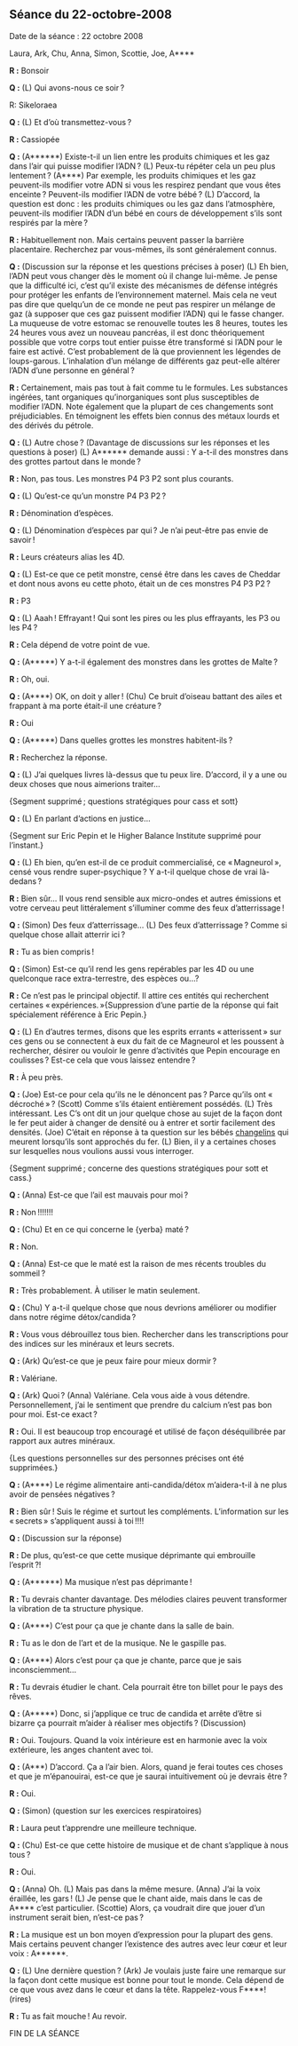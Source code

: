 ## Séance du 22-octobre-2008

Date de la séance : 22 octobre 2008

Laura, Ark, Chu, Anna, Simon, Scottie, Joe, A****

**R :** Bonsoir

**Q :** (L) Qui avons-nous ce soir ?

R: Sikeloraea

**Q :** (L) Et d’où transmettez-vous ?

**R :** Cassiopée

**Q :** (A******) Existe-t-il un lien entre les produits chimiques et les gaz dans l’air qui puisse modifier l’ADN ? (L) Peux-tu répéter cela un peu plus lentement ? (A****) Par exemple, les produits chimiques et les gaz peuvent-ils modifier votre ADN si vous les respirez pendant que vous êtes enceinte ? Peuvent-ils modifier l’ADN de votre bébé ? (L) D’accord, la question est donc : les produits chimiques ou les gaz dans l’atmosphère, peuvent-ils modifier l’ADN d’un bébé en cours de développement s’ils sont respirés par la mère ?

**R :** Habituellement non. Mais certains peuvent passer la barrière placentaire. Recherchez par vous-mêmes, ils sont généralement connus.

**Q :** (Discussion sur la réponse et les questions précises à poser) (L) Eh bien, l’ADN peut vous changer dès le moment où il change lui-même. Je pense que la difficulté ici, c’est qu’il existe des mécanismes de défense intégrés pour protéger les enfants de l’environnement maternel. Mais cela ne veut pas dire que quelqu’un de ce monde ne peut pas respirer un mélange de gaz (à supposer que ces gaz puissent modifier l’ADN) qui le fasse changer. La muqueuse de votre estomac se renouvelle toutes les 8 heures, toutes les 24 heures vous avez un nouveau pancréas, il est donc théoriquement possible que votre corps tout entier puisse être transformé si l’ADN pour le faire est activé. C’est probablement de là que proviennent les légendes de loups-garous. L’inhalation d’un mélange de différents gaz peut-elle altérer l’ADN d’une personne en général ?

**R :** Certainement, mais pas tout à fait comme tu le formules. Les substances ingérées, tant organiques qu’inorganiques sont plus susceptibles de modifier l’ADN. Note également que la plupart de ces changements sont préjudiciables. En témoignent les effets bien connus des métaux lourds et des dérivés du pétrole.

**Q :** (L) Autre chose ? (Davantage de discussions sur les réponses et les questions à poser) (L) A****** demande aussi : Y a-t-il des monstres dans des grottes partout dans le monde ?

**R :** Non, pas tous. Les monstres P4 P3 P2 sont plus courants.

**Q :** (L) Qu’est-ce qu’un monstre P4 P3 P2 ?

**R :** Dénomination d’espèces.

**Q :** (L) Dénomination d’espèces par qui ? Je n’ai peut-être pas envie de savoir !

**R :** Leurs créateurs alias les 4D.

**Q :** (L) Est-ce que ce petit monstre, censé être dans les caves de Cheddar et dont nous avons eu cette photo, était un de ces monstres P4 P3 P2 ?

**R :** P3

**Q :** (L) Aaah ! Effrayant ! Qui sont les pires ou les plus effrayants, les P3 ou les P4 ?

**R :** Cela dépend de votre point de vue.

**Q :** (A*****) Y a-t-il également des monstres dans les grottes de Malte ?

**R :** Oh, oui.

**Q :** (A****) OK, on doit y aller ! (Chu) Ce bruit d’oiseau battant des ailes et frappant à ma porte était-il une créature ?

**R :** Oui

**Q :** (A*****) Dans quelles grottes les monstres habitent-ils ?

**R :** Recherchez la réponse.

**Q :** (L) J’ai quelques livres là-dessus que tu peux lire. D’accord, il y a une ou deux choses que nous aimerions traiter…

{Segment supprimé ; questions stratégiques pour cass et sott}

**Q :** (L) En parlant d’actions en justice…

{Segment sur Eric Pepin et le Higher Balance Institute supprimé pour l’instant.}

**Q :** (L) Eh bien, qu’en est-il de ce produit commercialisé, ce « Magneurol », censé vous rendre super-psychique ? Y a-t-il quelque chose de vrai là-dedans ?

**R :** Bien sûr… Il vous rend sensible aux micro-ondes et autres émissions et votre cerveau peut littéralement s’illuminer comme des feux d’atterrissage !

**Q :** (Simon) Des feux d’atterrissage… (L) Des feux d’atterrissage ? Comme si quelque chose allait atterrir ici ?

**R :** Tu as bien compris !

**Q :** (Simon) Est-ce qu’il rend les gens repérables par les 4D ou une quelconque race extra-terrestre, des espèces ou...?

**R :** Ce n’est pas le principal objectif. Il attire ces entités qui recherchent certaines « expériences. »{Suppression d’une partie de la réponse qui fait spécialement référence à Eric Pepin.}

**Q :** (L) En d’autres termes, disons que les esprits errants « atterissent » sur ces gens ou se connectent à eux du fait de ce Magneurol et les poussent à rechercher, désirer ou vouloir le genre d’activités que Pepin encourage en coulisses ? Est-ce cela que vous laissez entendre ?

**R :** À peu près.

**Q :** (Joe) Est-ce pour cela qu’ils ne le dénoncent pas ? Parce qu’ils ont « décroché » ? (Scott) Comme s’ils étaient entièrement possédés. (L) Très intéressant. Les C’s ont dit un jour quelque chose au sujet de la façon dont le fer peut aider à changer de densité ou à entrer et sortir facilement des densités. (Joe) C’était en réponse à ta question sur les bébés [changelins](https://fr.wikipedia.org/wiki/Changeling) qui meurent lorsqu’ils sont approchés du fer. (L) Bien, il y a certaines choses sur lesquelles nous voulions aussi vous interroger.

{Segment supprimé ; concerne des questions stratégiques pour sott et cass.}

**Q :** (Anna) Est-ce que l’ail est mauvais pour moi ?

**R :** Non !!!!!!!

**Q :** (Chu) Et en ce qui concerne le {yerba} maté ?

**R :** Non.

**Q :** (Anna) Est-ce que le maté est la raison de mes récents troubles du sommeil ?

**R :** Très probablement. À utiliser le matin seulement.

**Q :** (Chu) Y a-t-il quelque chose que nous devrions améliorer ou modifier dans notre régime détox/candida ?

**R :** Vous vous débrouillez tous bien. Rechercher dans les transcriptions pour des indices sur les minéraux et leurs secrets.

**Q :** (Ark) Qu’est-ce que je peux faire pour mieux dormir ?

**R :** Valériane.

**Q :** (Ark) Quoi ? (Anna) Valériane. Cela vous aide à vous détendre. Personnellement, j’ai le sentiment que prendre du calcium n’est pas bon pour moi. Est-ce exact ?

**R :** Oui. Il est beaucoup trop encouragé et utilisé de façon déséquilibrée par rapport aux autres minéraux.

{Les questions personnelles sur des personnes précises ont été supprimées.}

**Q :** (A****) Le régime alimentaire anti-candida/détox m’aidera-t-il à ne plus avoir de pensées négatives ?

**R :** Bien sûr ! Suis le régime et surtout les compléments. L’information sur les « secrets » s’appliquent aussi à toi !!!!

**Q :** (Discussion sur la réponse)

**R :** De plus, qu’est-ce que cette musique déprimante qui embrouille l’esprit ?!

**Q :** (A******) Ma musique n’est pas déprimante !

**R :** Tu devrais chanter davantage. Des mélodies claires peuvent transformer la vibration de ta structure physique.

**Q :** (A****) C’est pour ça que je chante dans la salle de bain.

**R :** Tu as le don de l’art et de la musique. Ne le gaspille pas.

**Q :** (A****) Alors c’est pour ça que je chante, parce que je sais inconsciemment…

**R :** Tu devrais étudier le chant. Cela pourrait être ton billet pour le pays des rêves.

**Q :** (A*****) Donc, si j’applique ce truc de candida et arrête d’être si bizarre ça pourrait m’aider à réaliser mes objectifs ? (Discussion)

**R :** Oui. Toujours. Quand la voix intérieure est en harmonie avec la voix extérieure, les anges chantent avec toi.

**Q :** (A***) D’accord. Ça a l’air bien. Alors, quand je ferai toutes ces choses et que je m’épanouirai, est-ce que je saurai intuitivement où je devrais être ?

**R :** Oui.

**Q :** (Simon) (question sur les exercices respiratoires)

**R :** Laura peut t’apprendre une meilleure technique.

**Q :** (Chu) Est-ce que cette histoire de musique et de chant s’applique à nous tous ?

**R :** Oui.

**Q :** (Anna) Oh. (L) Mais pas dans la même mesure. (Anna) J’ai la voix éraillée, les gars ! (L) Je pense que le chant aide, mais dans le cas de A**** c’est particulier. (Scottie) Alors, ça voudrait dire que jouer d’un instrument serait bien, n’est-ce pas ?

**R :** La musique est un bon moyen d’expression pour la plupart des gens. Mais certains peuvent changer l’existence des autres avec leur cœur et leur voix : A******.

**Q :** (L) Une dernière question ? (Ark) Je voulais juste faire une remarque sur la façon dont cette musique est bonne pour tout le monde. Cela dépend de ce que vous avez dans le cœur et dans la tête. Rappelez-vous F****! (rires)

**R :** Tu as fait mouche ! Au revoir.


FIN DE LA SÉANCE